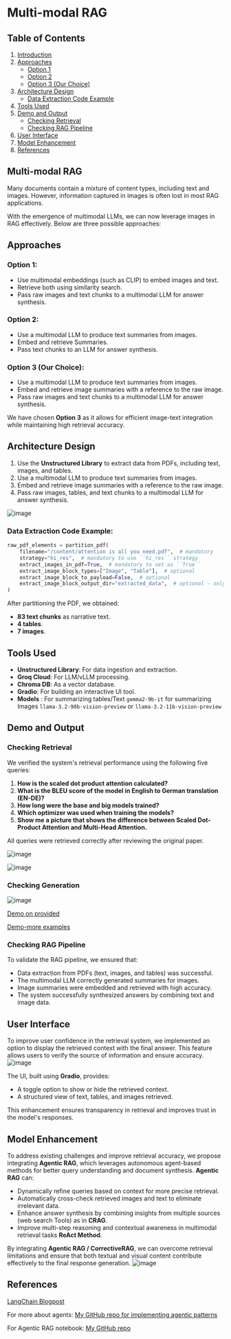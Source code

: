 # Multi-modal RAG

## Table of Contents
1. [Introduction](#multi-modal-rag)
2. [Approaches](#approaches)
   - [Option 1](#option-1)
   - [Option 2](#option-2)
   - [Option 3 (Our Choice)](#option-3-our-choice)
3. [Architecture Design](#architecture-design)
   - [Data Extraction Code Example](#data-extraction-code-example)
4. [Tools Used](#tools-used)
5. [Demo and Output](#demo-and-output)
   - [Checking Retrieval](#checking-retrieval)
   - [Checking RAG Pipeline](#checking-rag-pipeline)
6. [User Interface](#user-interface)
7. [Model Enhancement](#model-enhancement)
8. [References](#references)
   
## Multi-modal RAG
Many documents contain a mixture of content types, including text and images. However, information captured in images is often lost in most RAG applications.

With the emergence of multimodal LLMs, we can now leverage images in RAG effectively. Below are three possible approaches:

## Approaches
### Option 1:
- Use multimodal embeddings (such as CLIP) to embed images and text.
- Retrieve both using similarity search.
- Pass raw images and text chunks to a multimodal LLM for answer synthesis.

### Option 2:
- Use a multimodal LLM to produce text summaries from images.
- Embed and retrieve Summaries.
- Pass text chunks to an LLM for answer synthesis.

### Option 3 (Our Choice):
- Use a multimodal LLM to produce text summaries from images.
- Embed and retrieve image summaries with a reference to the raw image.
- Pass raw images and text chunks to a multimodal LLM for answer synthesis.

We have chosen **Option 3** as it allows for efficient image-text integration while maintaining high retrieval accuracy.

## Architecture Design
1. Use the **Unstructured Library** to extract data from PDFs, including text, images, and tables.
2. Use a multimodal LLM to produce text summaries from images.
3. Embed and retrieve image summaries with a reference to the raw image.
4. Pass raw images, tables, and text chunks to a multimodal LLM for answer synthesis.

![image](https://github.com/user-attachments/assets/67f88c56-d3f7-41b3-84cd-244b9ae62b2d)

### Data Extraction Code Example:
```python
raw_pdf_elements = partition_pdf(
    filename="/content/attention is all you need.pdf",  # mandatory
    strategy="hi_res",  # mandatory to use ``hi_res`` strategy
    extract_images_in_pdf=True,  # mandatory to set as ``True``
    extract_image_block_types=["Image", "Table"],  # optional
    extract_image_block_to_payload=False,  # optional
    extract_image_block_output_dir="extracted_data",  # optional - only works when ``extract_image_block_to_payload=False``
)
```

After partitioning the PDF, we obtained:
- **83 text chunks** as narrative text.
- **4 tables**.
- **7 images**.

## Tools Used
- **Unstructured Library**: For data ingestion and extraction.
- **Groq Cloud**: For LLM/vLLM processing.
- **Chroma DB**: As a vector database.
- **Gradio**: For building an interactive UI tool.
- **Models** : For summarizing tables/Text `gemma2-9b-it` for summarizing Images `llama-3.2-90b-vision-preview` or `llama-3.2-11b-vision-preview`
## Demo and Output
### Checking Retrieval
We verified the system's retrieval performance using the following five queries:

1. **How is the scaled dot product attention calculated?**
2. **What is the BLEU score of the model in English to German translation (EN-DE)?**
3. **How long were the base and big models trained?**
4. **Which optimizer was used when training the models?**
5. **Show me a picture that shows the difference between Scaled Dot-Product Attention and Multi-Head Attention.**

All queries were retrieved correctly after reviewing the original paper.

![image](https://github.com/user-attachments/assets/c14e145d-522e-4913-a910-8a77ac662192)

![image](https://github.com/user-attachments/assets/9f3ca41c-159a-4a64-b603-732fafe3641f)
### Checking Generation
![image](https://github.com/user-attachments/assets/e436511c-ab2c-4f50-8270-904280f0f261)

[Demo on provided](https://drive.google.com/file/d/1Yy8-hUZhNN-RxgNnrboQtUB3JhhFH_UT/view?usp=sharing)

[Demo-more examples](https://drive.google.com/file/d/1cMSDoiCxOldLwJOpnRhAW14MVL4HIszD/view?usp=sharing)

### Checking RAG Pipeline
To validate the RAG pipeline, we ensured that:
- Data extraction from PDFs (text, images, and tables) was successful.
- The multimodal LLM correctly generated summaries for images.
- Image summaries were embedded and retrieved with high accuracy.
- The system successfully synthesized answers by combining text and image data.

## User Interface
To improve user confidence in the retrieval system, we implemented an option to display the retrieved context with the final answer. This feature allows users to verify the source of information and ensure accuracy.
![image](https://github.com/user-attachments/assets/7f1c6287-6223-450e-bbf8-9f6b796dda5a)


The UI, built using **Gradio**, provides:
- A toggle option to show or hide the retrieved context.
- A structured view of text, tables, and images retrieved.

This enhancement ensures transparency in retrieval and improves trust in the model's responses.

## Model Enhancement
To address existing challenges and improve retrieval accuracy, we propose integrating **Agentic RAG**, which leverages autonomous agent-based methods for better query understanding and document synthesis. **Agentic RAG** can:

- Dynamically refine queries based on context for more precise retrieval.
- Automatically cross-check retrieved images and text to eliminate irrelevant data.
- Enhance answer synthesis by combining insights from multiple sources (web search Tools) as in **CRAG**.
- Improve multi-step reasoning and contextual awareness in multimodal retrieval tasks **ReAct Method**.

By integrating **Agentic RAG / CorrectiveRAG**, we can overcome retrieval limitations and ensure that both textual and visual content contribute effectively to the final response generation.
![image](https://github.com/user-attachments/assets/0c4567e0-d66b-4c26-80ae-70a9239a7ad7)

## References
[LangChain Blogpost](https://blog.langchain.dev/semi-structured-multi-modal-rag/)

For more about agents: [My GitHub repo for implementing agentic patterns](https://github.com/mohamedsheded/Agentic-design-patterns)

For Agentic RAG notebook: [My GitHub repo](https://github.com/mohamedsheded/LangGraph-projects/tree/main/Agentic%20Rag)
